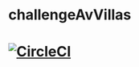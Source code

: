 # challengeAvVillas

[![CircleCI](https://circleci.com/gh/danielDaleman/challengeAvVillas.svg?style=svg&circle-token=2ed89382eeacbfba9bfa3d961b18d7682f0590d9)](https://circleci.com/gh/danielDaleman/challengeAvVillas)
======

